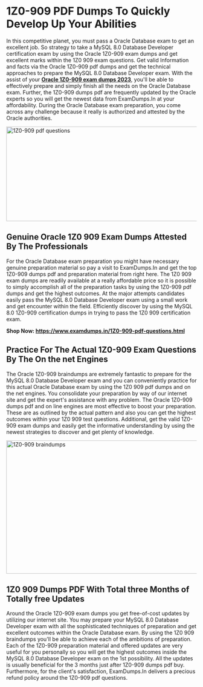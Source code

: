 <h1><strong>1Z0-909 PDF Dumps To Quickly Develop Up Your Abilities</strong></h1>
<p>In this competitive planet, you must pass a Oracle Database exam to get an excellent job. So strategy to take a MySQL 8.0 Database Developer certification exam by using the Oracle 1Z0-909 exam dumps and get excellent marks within the 1Z0 909 exam questions. Get valid Information and facts via the Oracle 1Z0-909 pdf dumps and get the technical approaches to prepare the MySQL 8.0 Database Developer exam. With the assist of your <strong><a href="https://www.examdumps.in/1Z0-909-pdf-questions.html">Oracle 1Z0-909 exam dumps 2023</a></strong>, you'll be able to effectively prepare and simply finish all the needs on the Oracle Database exam. Further, the 1Z0-909 dumps pdf are frequently updated by the Oracle experts so you will get the newest data from ExamDumps.In at your affordability. During the Oracle Database exam preparation, you come across any challenge because it really is authorized and attested by the Oracle authorities.</p>
<p><img src="https://i.ibb.co/zxJwW90/Copy-of-Online-Classes-Twitter-header-post-Made-with-Poster-My-Wall-1.png" alt="1Z0-909 pdf questions" width="750" height="250" /></p>
<h2><strong>Genuine Oracle 1Z0 909 Exam Dumps Attested By The Professionals</strong></h2>
<p>For the Oracle Database exam preparation you might have necessary genuine preparation material so pay a visit to ExamDumps.In and get the top 1Z0-909 dumps pdf and preparation material from right here. The 1Z0 909 exam dumps are readily available at a really affordable price so it is possible to simply accomplish all of the preparation tasks by using the 1Z0-909 pdf dumps and get the highest outcomes. At the major attempts candidates easily pass the MySQL 8.0 Database Developer exam using a small work and get encounter within the field. Efficiently discover by using the MySQL 8.0 1Z0-909 certification dumps in trying to pass the 1Z0 909 certification exam.</p>
<p><strong>Shop Now:&nbsp;<a href="https://www.examdumps.in/1Z0-909-pdf-questions.html">https://www.examdumps.in/1Z0-909-pdf-questions.html</a></strong></p>
<h2><strong>Practice For The Actual 1Z0-909 Exam Questions By The On the net Engines</strong></h2>
<p>The Oracle 1Z0-909 braindumps are extremely fantastic to prepare for the MySQL 8.0 Database Developer exam and you can conveniently practice for this actual Oracle Database exam by using the 1Z0 909 pdf dumps and on the net engines. You consolidate your preparation by way of our internet site and get the expert's assistance with any problem. The Oracle 1Z0-909 dumps pdf and on line engines are most effective to boost your preparation. These are as outlined by the actual pattern and also you can get the highest outcomes within your 1Z0 909 test questions. Additional, get the valid 1Z0-909 exam dumps and easily get the informative understanding by using the newest strategies to discover and get plenty of knowledge.</p>
<p><a href="https://www.examdumps.in/1Z0-909-pdf-questions.html"><img src="https://i.ibb.co/QkNtdwY/Copy-of-Zoom-Online-Classes-Facebook-Share-Po-Made-with-Poster-My-Wall-1.jpg" alt="1Z0-909 braindumps" width="670" height="352" /></a></p>
<h2><strong>1Z0 909 Dumps PDF With Total three Months of Totally free Updates</strong></h2>
<p>Around the Oracle 1Z0-909 exam dumps you get free-of-cost updates by utilizing our internet site. You may prepare your MySQL 8.0 Database Developer exam with all the sophisticated techniques of preparation and get excellent outcomes within the Oracle Database exam. By using the 1Z0 909 braindumps you'll be able to achieve each of the ambitions of preparation. Each of the 1Z0-909 preparation material and offered updates are very useful for you personally so you will get the highest outcomes inside the MySQL 8.0 Database Developer exam on the 1st possibility. All the updates is usually beneficial for the 3 months just after 1Z0-909 dumps pdf buy. Furthermore, for the client's satisfaction, ExamDumps.In delivers a precious refund policy around the 1Z0-909 pdf questions.</p>

